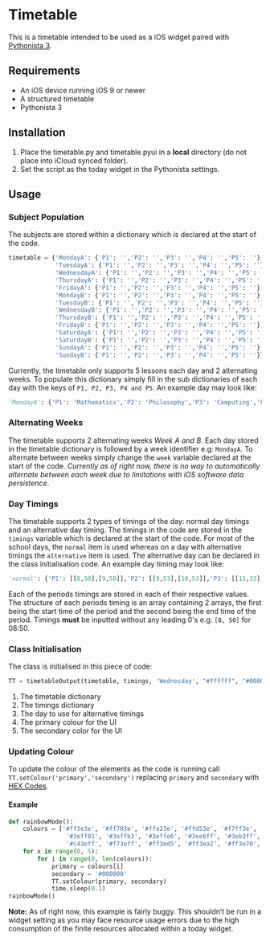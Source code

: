 # Timetable
This is a timetable intended to be used as a iOS widget paired with [Pythonista 3](http://omz-software.com/pythonista/).
## Requirements
- An iOS device running iOS 9 or newer
- A structured timetable
- Pythonista 3
## Installation
1. Place the timetable.py and timetable.pyui in a **local** directory (do not place into iCloud synced folder).
2. Set the script as the today widget in the Pythonista settings.
## Usage
### Subject Population
The subjects are stored within a dictionary which is declared at the start of the code.
```python
timetable = {'MondayA': {'P1': '','P2': '','P3': '','P4': '','P5': ''},
             'TuesdayA': {'P1': '','P2': '','P3': '','P4': '','P5': ''},
             'WednesdayA': {'P1': '','P2': '','P3': '','P4': '','P5': ''},
             'ThursdayA': {'P1': '','P2': '','P3': '','P4': '','P5': ''},
             'FridayA': {'P1': '','P2': '','P3': '','P4': '','P5': ''},
             'MondayB': {'P1': '','P2': '','P3': '','P4': '','P5': ''},
             'TuesdayB': {'P1': '','P2': '','P3': '','P4': '','P5': ''},
             'WednesdayB': {'P1': '','P2': '','P3': '','P4': '','P5': ''},
             'ThursdayB': {'P1': '','P2': '','P3': '','P4': '','P5': ''},
             'FridayB': {'P1': '','P2': '','P3': '','P4': '','P5': ''},
             'SaturdayA': {'P1': '','P2': '','P3': '','P4': '','P5': ''},
             'SaturdayB': {'P1': '','P2': '','P3': '','P4': '','P5': ''},
             'SundayA': {'P1': '','P2': '','P3': '','P4': '','P5': ''},
             'SundayB': {'P1': '','P2': '','P3': '','P4': '','P5': ''}}
```
Currently, the timetable only supports 5 lessons each day and 2 alternating weeks. To populate this dictionary simply fill in the sub dictionaries of each day with the keys of `P1, P2, P3, P4 and P5`. An example day may look like:
```python
'MondayA': {'P1': 'Mathematics','P2': 'Philosophy','P3': 'Computing','P4': 'Study','P5': 'Ethics'}
```
### Alternating Weeks
The timetable supports 2 alternating weeks *Week A and B*. Each day stored in the timetable dictionary is followed by a week identifier e.g: `MondayA`. To alternate between weeks simply change the `week` variable declared at the start of the code. *Currently as of right now, there is no way to automatically alternate between each week due to limitations with iOS software data persistence*.
### Day Timings
The timetable supports 2 types of timings of the day: normal day timings and an alternative day timing. The timings in the code are stored in the `timings` variable which is declared at the start of the code. For most of the school days, the `normal` item is used whereas on a day with alternative timings the `alternative` item is used. The alternative day can be declared in the class initialisation code. An example day timing may look like:
```python
'normal': {'P1': [[8,50],[9,50]],'P2': [[9,53],[10,53]],'P3': [[11,33],[12,33]],'P4': [[13,11],[14,11]],'P5': [[14,14],[15,14]]}
```
Each of the periods timings are stored in each of their respective values. The structure of each periods timing is an array containing 2 arrays, the first being the start time of the period and the second being the end time of the period. Timings **must** be inputted without any leading 0's e.g: `[8, 50]` for 08:50.
### Class Initialisation
The class is initialised in this piece of code:
```python
TT = timetableOutput(timetable, timings, 'Wednesday', "#ffffff", "#000000")
```
1. The timetable dictionary
2. The timings dictionary
3. The day to use for alternative timings
4. The primary colour for the UI
5. The secondary color for the UI
### Updating Colour
To update the colour of the elements as the code is running call `TT.setColour('primary','secondary')` replacing `primary` and `secondary` with [HEX Codes](http://www.color-hex.com/).
#### Example
```python
def rainbowMode():            
    colours = ['#ff3e3e', '#ff703e', '#ffa23e', '#ffd53e', '#f7ff3e', '#c4ff3e', '#92ff3e', '#5fff3e', '#3eff4e',
                '#3eff81', '#3effb3', '#3effe6', '#3ee6ff', '#3eb3ff', '#3e81ff', '#3e4eff', '#5f3eff', '#923eff',
                '#c43eff', '#f73eff', '#ff3ed5', '#ff3ea2', '#ff3e70', '#ff3e3e']            
    for x in range(0, 5):
	    for i in range(0, len(colours)):
	        primary = colours[i]
	        secondary = '#000000'
	        TT.setColour(primary, secondary)
	        time.sleep(0.1)
rainbowMode()
```
**Note:** As of right now, this example is fairly buggy. This shouldn’t be run in a widget setting as you may face resource usage errors due to the high consumption of the finite resources allocated within a today widget.
